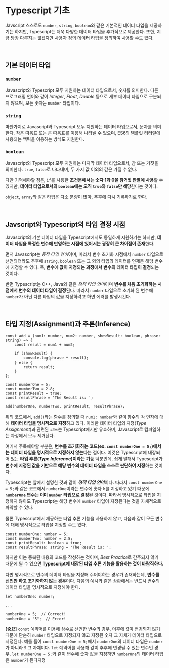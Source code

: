 # Typescript 기초

Javscript 스스로도 `number`, `string`, `boolean`와 같은 기본적인 데이터 타입을 제공하기는 하지만, Typescript는 더욱 다양한 데이터 타입을 추가적으로 제공한다. 또한, 지금 당장 다루지는 않겠지만 사용자 정의 데이터 타입을 정의하여 사용할 수도 있다.

<br>

## 기본 데이터 타입

### `number`

Javascript와 Typescript 모두 지원하는 데이터 타입으로서, 숫자를 의미한다. 다른 프로그래밍 언어와 같이 *Integer*, *Float*, *Double* 등으로 세부 데이터 타입으로 구분되지 않으며, 모든 숫자는 `number` 타입이다.

### `string`

마찬가지로 Javascript와 Typescript 모두 지원하는 데이터 타입으로서, 문자를 의미한다. 작은 따옴표 또는 큰 따옴표를 이용해 나타낼 수 있으며, ES6의 템플릿 리터럴에 사용되는 백틱을 이용하는 방식도 지원한다.

### `boolean`

Javascript와 Typescript 모두 지원하는 마지막 데이터 타입으로서, 참 또는 거짓을 의미한다. `true`, `false`로 나타내며, 두 가지 값 이외의 값은 가질 수 없다.

다만 기억해야할 점은, `if`를 사용한 **조건문에서는 숫자 1과 0을 참거짓 판별에 사용**할 수 있지만, **데이터 타입으로서의 `boolean`에는 오직 `true`와 `false`만 해당**한다는 것이다. 

`object`, `array`와 같은 타입은 다소 분량이 많아, 추후에 다시 기록하기로 한다.

<br>

## Javscript와 Typescript의 타입 결정 시점

Javascript의 기본 데이터 타입을 Typescript에서도 동일하게 지원하기는 하지만, **데이터 타입을 특정한 변수에 반영하는 시점에 있어서는 굉장히 큰 차이점이 존재**한다.

먼저 Javascript는 *동적 타입 언어*이며, 따라서 변수 초기화 시점에서 `number` 타입으로 선언되더라도 추후에 `string`, `boolean` 또는 그 외의 타입의 데이터를 언제든 해당 변수에 지정할 수 있다. 즉, **변수에 값이 지정되는 과정에서 변수의 데이터 타입이 결정**되는 것이다.

반면 Typescript는 C++, Java와 같은 *정적 타입 언어*이며 **변수를 처음 초기화하는 시점에서 변수의 데이터 타입이 결정**된다. 따라서 `nunber` 타입으로 초기화 된 변수에 `number`가 아닌 다른 타입의 값을 지정하려고 하면 에러를 발생시킨다.

<br>

## 타입 지정(Assignment)과 추론(Inference)

```
const add = (num1: number, num2: number, showResult: boolean, phrase: string) => {
    const result = num1 + num2;

    if (showResult) {
        console.log(phrase + result);
    } else {
        return result;
    }
};

const numberOne = 5;
const numberTwo = 2.8;
const printResult = true;
const resultPhrase = 'The Result is: ';

add(numberOne, numberTwo, printResult, resultPhrase);
```

위의 코드에서, `add()`라는 함수를 정의할 때 `num1: number`와 같이 함수의 각 인자에 대해 **데이터 타입을 명시적으로 지정**하고 있다. 이러한 데이터 타입의 지정(*Type Assignment*)과 관련된 코드는 Typescript에서만 유효하며, Javascript로 컴파일하는 과정에서 모두 제거된다.

여기서 주목해야할 부분은, **변수를 초기화하는 코드(ex. `const numberOne = 5;`)에서는 데이터 타입을 명시적으로 지정하지 않는다**는 점이다. 이것은 Typescript에 내장되어 있는 **타입 추론(*Type Inference*)이라는 기능** 덕분인데, 쉽게 말해서 Typescript가 **변수에 지정된 값을 기반으로 해당 변수의 데이터 타입을 스스로 판단하여 지정**하는 것이다.

Typescript는 앞에서 설명한 것과 같이 ***정적 타입 언어***이다. 따라서 `const numberOne = 5;`와 같은 코드에서 `numberOne`이라는 변수에 숫자 5를 지정하고 있기 때문에 **`numberOne` 변수는 이미 `number` 타입으로 결정**된 것이다. 따라서 명시적으로 타입을 지정하지 않아도 Typescript는 해당 변수에 `number` 타입이 지정된다는 것을 자체적으로 파악할 수 있다.

물론 Typescript에서 제공하는 타입 추론 기능을 사용하지 않고, 다음과 같이 모든 변수에 대해 명시적으로 타입을 지정할 수도 있다.

```
const numberOne: number = 5;
const numberTwo: number = 2.8;
const printResult: boolean = true;
const resultPhrase: string = 'The Result is: ';
```

하지만 이는 중복된 내용의 코드를 작성하는 것이며, *Best Practice*로 간주되지 않기 때문에 될 수 있으면 **Typescript에 내장된 타입 추론 기능을 활용하는 것이 바람직하다.**

다만 명시적으로 변수의 데이터 타입을 지정해 주어야하는 경우가 존재하는데, **변수를 선언만 하고 초기화하지 않는 경우**이다. 다음의 예시와 같은 상황에서는 반드시 변수의 데이터 타입을 명시적으로 지정해야 한다.

```
let numberOne: number;

...

numberOne = 5;  // Correct!
numberOne = "5";  // Error!
```

**[중요]** `const` 예약어를 이용해 상수로 선언한 변수의 경우, 이후에 값이 변경되지 않기 때문에 단순히 `number` 타입으로 지정되지 않고 지정된 숫자 그 자체가 데이터 타입으로 지정된다. 예를 들어 `const numberOne = 5;`에서 `numberOne`의 데이터 타입은 `number`가 아니라 `5` 그 자체이다. `let` 예약어를 사용해 값이 추후에 변경될 수 있는 변수인 경우, `let numberOne = 5;`와 같이 변수에 숫자 값을 지정하면 `numberOne`의 데이터 타입은 `number`가 된다지정
<br>

